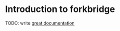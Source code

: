 # Introduction to forkbridge

TODO: write [great documentation](http://jacobian.org/writing/what-to-write/)
